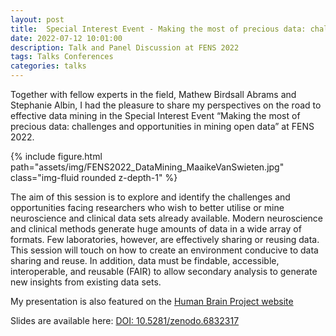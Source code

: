 ```yaml
---
layout: post
title:  Special Interest Event - Making the most of precious data: challenges and opportunities in mining open data
date: 2022-07-12 10:01:00
description: Talk and Panel Discussion at FENS 2022
tags: Talks Conferences
categories: talks
---
```


Together with fellow experts in the field, Mathew Birdsall Abrams and Stephanie Albin, I had the pleasure to share my perspectives on the road to effective data mining in the Special Interest Event “Making the most of precious data: challenges and opportunities in mining open data” at FENS 2022.

<div class="row mt-3">
    <div class="col-sm mt-3 mt-md-0">
        {% include figure.html path="assets/img/FENS2022_DataMining_MaaikeVanSwieten.jpg" class="img-fluid rounded z-depth-1" %}
    </div>
</div>

The aim of this session is to explore and identify the challenges and opportunities facing researchers who wish to better utilise or mine neuroscience and clinical data sets already available. Modern neuroscience and clinical methods generate huge amounts of data in a wide array of formats. Few laboratories, however, are effectively sharing or reusing data. This session will touch on how to create an environment conducive to data sharing and reuse. In addition, data must be findable, accessible, interoperable, and reusable (FAIR) to allow secondary analysis to generate new insights from existing data sets.


My presentation is also featured on the [Human Brain Project website](https://www.humanbrainproject.eu/en/follow-hbp/news/2022/07/19/making-most-precious-data-experts-weigh-neuroscience-data-sharing/?utm_source=linkedin&utm_medium=social&utm_campaign=fens_data_panel)


Slides are available here: [DOI: 10.5281/zenodo.6832317](https://doi.org/10.5281/zenodo.6832317)
